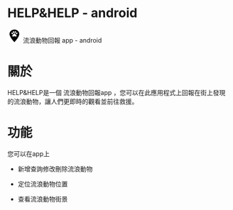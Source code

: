 # HELP&HELP - android
![圖片參考名稱](https://raw.githubusercontent.com/C107165108/animal-app/main/animal/src/images/marker.png "Logo")
流浪動物回報 app - android

# 關於

HELP&HELP是一個 流浪動物回報app ，您可以在此應用程式上回報在街上發現的流浪動物，讓人們更即時的觀看並前往救援。

# 功能
您可以在app上 

- 新增查詢修改刪除流浪動物

- 定位流浪動物位置

- 查看流浪動物街景
